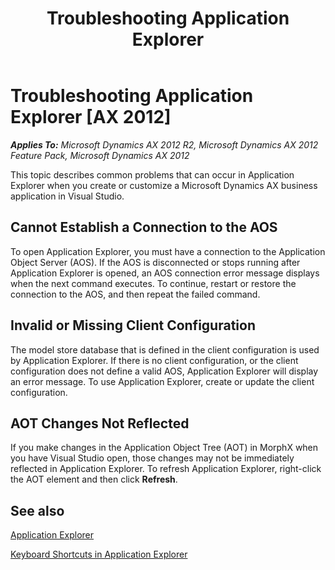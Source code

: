 ﻿---
title: Troubleshooting Application Explorer
TOCTitle: Troubleshooting Application Explorer
ms:assetid: 9d222fc0-4f61-4214-9648-0bda2082c48d
ms:mtpsurl: https://msdn.microsoft.com/en-us/library/Ee910017(v=AX.60)
ms:contentKeyID: 28119552
ms.date: 11/21/2012
mtps_version: v=AX.60
---

# Troubleshooting Application Explorer [AX 2012]


_**Applies To:** Microsoft Dynamics AX 2012 R2, Microsoft Dynamics AX 2012 Feature Pack, Microsoft Dynamics AX 2012_

This topic describes common problems that can occur in Application Explorer when you create or customize a Microsoft Dynamics AX business application in Visual Studio.

## Cannot Establish a Connection to the AOS

To open Application Explorer, you must have a connection to the Application Object Server (AOS). If the AOS is disconnected or stops running after Application Explorer is opened, an AOS connection error message displays when the next command executes. To continue, restart or restore the connection to the AOS, and then repeat the failed command.

## Invalid or Missing Client Configuration

The model store database that is defined in the client configuration is used by Application Explorer. If there is no client configuration, or the client configuration does not define a valid AOS, Application Explorer will display an error message. To use Application Explorer, create or update the client configuration.

## AOT Changes Not Reflected

If you make changes in the Application Object Tree (AOT) in MorphX when you have Visual Studio open, those changes may not be immediately reflected in Application Explorer. To refresh Application Explorer, right-click the AOT element and then click **Refresh**.

## See also

[Application Explorer](application-explorer.md)

[Keyboard Shortcuts in Application Explorer](keyboard-shortcuts-in-application-explorer.md)

